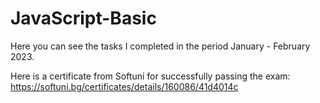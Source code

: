 # JavaScript-Basic

Here you can see the tasks I completed in the period January - February 2023. 

Here is a certificate from Softuni for successfully passing the exam:
https://softuni.bg/certificates/details/160086/41d4014c

